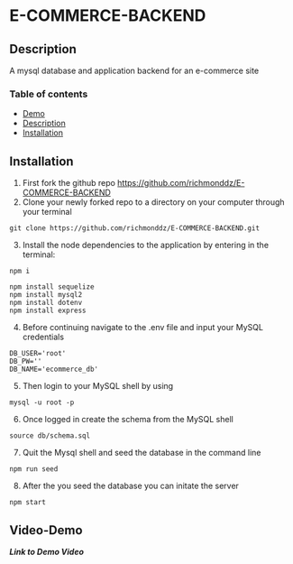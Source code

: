 # E-COMMERCE-BACKEND

## Description

A mysql database and application backend for an e-commerce site

### Table of contents

- [Demo](#Video-Demo)
- [Description](#Description)
- [Installation](#Installation)

## Installation

1. First fork the github repo https://github.com/richmonddz/E-COMMERCE-BACKEND
2. Clone your newly forked repo to a directory on your computer through your terminal

```
git clone https://github.com/richmonddz/E-COMMERCE-BACKEND.git
```

3. Install the node dependencies to the application by entering in the terminal:

```
npm i
```

```
npm install sequelize
npm install mysql2
npm install dotenv
npm install express
```

4. Before continuing navigate to the .env file and input your MySQL credentials

```
DB_USER='root'
DB_PW=''
DB_NAME='ecommerce_db'
```

5. Then login to your MySQL shell by using

```
mysql -u root -p
```

6. Once logged in create the schema from the MySQL shell

```
source db/schema.sql
```

7. Quit the Mysql shell and seed the database in the command line

```
npm run seed
```

8. After the you seed the database you can initate the server

```
npm start
```

## Video-Demo

**_Link to Demo Video_**
